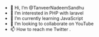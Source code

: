 - 👋 Hi, I’m @TanveerNadeemSandhu
- 👀 I’m interested in PHP with laravel
- 🌱 I’m currently learning JavaScript
- 💞️ I’m looking to collaborate on YouTube
- 📫 How to reach me Twitter . 
